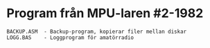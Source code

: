 # Program från MPU-laren #2-1982
```
BACKUP.ASM  - Backup-program, kopierar filer mellan diskar
LOGG.BAS    - Loggprogram för amatörradio
```